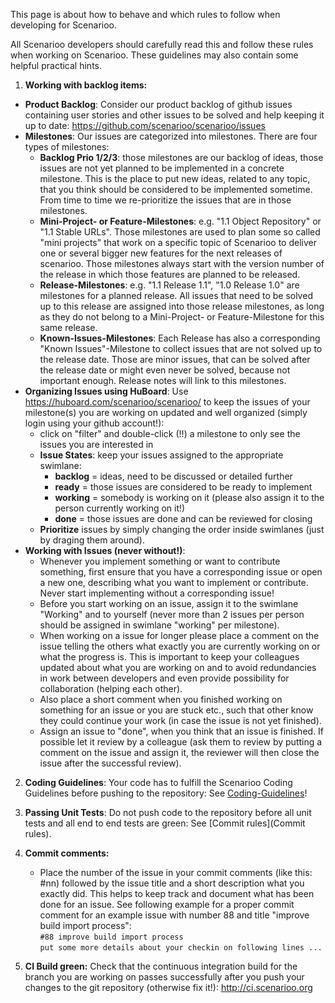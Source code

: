 This page is about how to behave and which rules to follow when developing for Scenarioo.

All Scenarioo developers should carefully read this and follow these rules when working on Scenarioo.
These guidelines may also contain some helpful practical hints.

1. **Working with backlog items:**
 * **Product Backlog**: Consider our product backlog of github issues containing user stories and other issues to be solved and help keeping it up to date: https://github.com/scenarioo/scenarioo/issues
 * **Milestones**: Our issues are categorized into milestones. There are four types of milestones:
    * **Backlog Prio 1/2/3**: those milestones are our backlog of ideas, those issues are not yet planned to be implemented in a concrete milestone. This is the place to put new ideas, related to any topic, that you think should be considered to be implemented sometime. From time to time we re-prioritize the issues that are in those milestones.
    * **Mini-Project- or Feature-Milestones**: e.g. "1.1 Object Repository" or "1.1 Stable URLs". Those milestones are used to plan some so called "mini projects" that work on a specific topic of Scenarioo to deliver one or several bigger new features for the next releases of scenarioo. Those milestones always start with the version number of the release in which those features are planned to be released.
    * **Release-Milestones**: e.g. "1.1 Release 1.1", "1.0 Release 1.0" are milestones for a planned release. All issues that need to be solved up to this release are assigned into those release milestones, as long as they do not belong to a Mini-Project- or Feature-Milestone for this same release.
    * **Known-Issues-Milestones**: Each Release has also a corresponding "Known Issues"-Milestone to collect issues that are not solved up to the release date. Those are minor issues, that can be solved after the release date or might even never be solved, because not important enough. Release notes will link to this milestones.
 * **Organizing Issues using HuBoard**: Use https://huboard.com/scenarioo/scenarioo/ to keep the issues of your milestone(s) you are working on updated and well organized (simply login using your github account!):
    * click on "filter" and double-click (!!) a milestone to only see the issues you are interested in
    * **Issue States**: keep your issues assigned to the appropriate swimlane:
       * **backlog** = ideas, need to be discussed or detailed further
       * **ready** = those issues are considered to be ready to implement
       * **working** = somebody is working on it (please also assign it to the person currently working on it!)
       * **done** = those issues are done and can be reviewed for closing
    * **Prioritize** issues by simply changing the order inside swimlanes (just by draging them around).
 * **Working with Issues (never without!)**:
    * Whenever you implement something or want to contribute something, first ensure that you have a corresponding issue or open a new one, describing what you want to implement or contribute. Never start implementing without a corresponding issue!
    * Before you start working on an issue, assign it to the swimlane "Working" and to yourself (never more than 2 issues per person should be assigned in swimlane "working" per milestone).
    * When working on a issue for longer please place a comment on the issue telling the others what exactly you are currently working on or what the progress is. This is important to keep your colleagues updated about what you are working on and to avoid redundancies in work between developers and even provide possibility for collaboration (helping each other).
    * Also place a short comment when you finished working on something for an issue or you are stuck etc., such that other know they could continue your work (in case the issue is not yet finished).
    * Assign an issue to "done", when you think that an issue is finished. If possible let it review by a colleague (ask them to review by putting a comment on the issue and assign it, the reviewer will then close the issue after the successful review).

2. **Coding Guidelines**: Your code has to fulfill the Scenarioo Coding Guidelines before pushing to the repository: See [Coding-Guidelines](Coding-Guidelines)!

3. **Passing Unit Tests**: Do not push code to the repository before all unit tests and all end to end tests are green: See [Commit rules](Commit rules).

4. **Commit comments:**
   * Place the number of the issue in your commit comments (like this: #nn) followed by the issue title and a short description what you exactly did. This helps to keep track and document what has been done for an issue. See following example for a proper commit comment for an example issue with number 88 and title "improve build import process":  
`#88 improve build import process`  
`put some more details about your checkin on following lines ...`

5. **CI Build green:** 
Check that the continuous integration build for the branch you are working on passes successfully after you push your changes to the git repository (otherwise fix it!): http://ci.scenarioo.org



